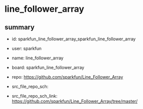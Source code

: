 # line_follower_array
 
## summary 
* id: sparkfun_line_follower_array_sparkfun_line_follower_array
* user: sparkfun
* name: line_follower_array
* board: sparkfun_line_follower_array
* repo: https://github.com/sparkfun/Line_Follower_Array



* src_file_repo_sch: 
* src_file_repo_sch_link: https://github.com/sparkfun/Line_Follower_Array/tree/master/




